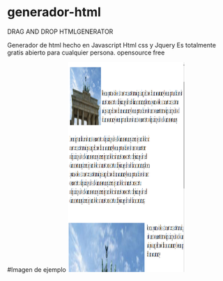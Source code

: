 # generador-html
DRAG AND DROP HTMLGENERATOR

Generador de html hecho en Javascript Html css y Jquery 
Es totalmente gratis abierto para cualquier persona. 
opensource free

#Imagen de ejemplo
<img src="ejemplo.PNG" width=270 height=480></td>

